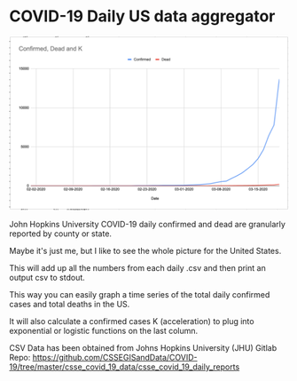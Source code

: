 # COVID-19 Daily US data aggregator

<img src="data/screenshot.png"/>

John Hopkins University COVID-19 daily confirmed and dead are granularly reported by county or state.

Maybe it's just me, but I like to see the whole picture for the United States.

This will add up all the numbers from each daily .csv and then print an output csv to stdout.

This way you can easily graph a time series of the total daily confirmed cases and total deaths in the US.

It will also calculate a confirmed cases K (acceleration) to plug into exponential or logistic functions on the last column.

CSV Data has been obtained from Johns Hopkins University (JHU) Gitlab Repo:
https://github.com/CSSEGISandData/COVID-19/tree/master/csse_covid_19_data/csse_covid_19_daily_reports
